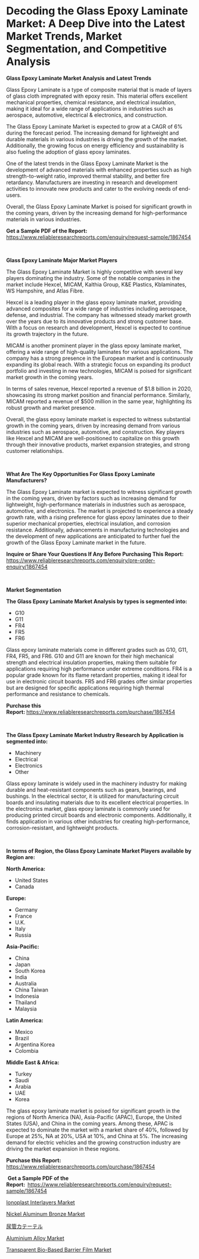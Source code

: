 <p><h1>Decoding the Glass Epoxy Laminate Market: A Deep Dive into the Latest Market Trends, Market Segmentation, and Competitive Analysis</h1></p><p><strong>Glass Epoxy Laminate Market Analysis and Latest Trends</strong></p>
<p><p>Glass Epoxy Laminate is a type of composite material that is made of layers of glass cloth impregnated with epoxy resin. This material offers excellent mechanical properties, chemical resistance, and electrical insulation, making it ideal for a wide range of applications in industries such as aerospace, automotive, electrical & electronics, and construction.</p><p>The Glass Epoxy Laminate Market is expected to grow at a CAGR of 6% during the forecast period. The increasing demand for lightweight and durable materials in various industries is driving the growth of the market. Additionally, the growing focus on energy efficiency and sustainability is also fueling the adoption of glass epoxy laminates.</p><p>One of the latest trends in the Glass Epoxy Laminate Market is the development of advanced materials with enhanced properties such as high strength-to-weight ratio, improved thermal stability, and better fire retardancy. Manufacturers are investing in research and development activities to innovate new products and cater to the evolving needs of end-users.</p><p>Overall, the Glass Epoxy Laminate Market is poised for significant growth in the coming years, driven by the increasing demand for high-performance materials in various industries.</p></p>
<p><strong>Get a Sample PDF of the Report:&nbsp;</strong> <a href="https://www.reliableresearchreports.com/enquiry/request-sample/1867454">https://www.reliableresearchreports.com/enquiry/request-sample/1867454</a></p>
<p>&nbsp;</p>
<p><strong>Glass Epoxy Laminate Major Market Players</strong></p>
<p><p>The Glass Epoxy Laminate Market is highly competitive with several key players dominating the industry. Some of the notable companies in the market include Hexcel, MICAM, Kalthia Group, K&E Plastics, Kblaminates, WS Hampshire, and Atlas Fibre.</p><p>Hexcel is a leading player in the glass epoxy laminate market, providing advanced composites for a wide range of industries including aerospace, defense, and industrial. The company has witnessed steady market growth over the years due to its innovative products and strong customer base. With a focus on research and development, Hexcel is expected to continue its growth trajectory in the future.</p><p>MICAM is another prominent player in the glass epoxy laminate market, offering a wide range of high-quality laminates for various applications. The company has a strong presence in the European market and is continuously expanding its global reach. With a strategic focus on expanding its product portfolio and investing in new technologies, MICAM is poised for significant market growth in the coming years.</p><p>In terms of sales revenue, Hexcel reported a revenue of $1.8 billion in 2020, showcasing its strong market position and financial performance. Similarly, MICAM reported a revenue of $500 million in the same year, highlighting its robust growth and market presence.</p><p>Overall, the glass epoxy laminate market is expected to witness substantial growth in the coming years, driven by increasing demand from various industries such as aerospace, automotive, and construction. Key players like Hexcel and MICAM are well-positioned to capitalize on this growth through their innovative products, market expansion strategies, and strong customer relationships.</p></p>
<p>&nbsp;</p>
<p><strong>What Are The Key Opportunities For Glass Epoxy Laminate Manufacturers?</strong></p>
<p><p>The Glass Epoxy Laminate market is expected to witness significant growth in the coming years, driven by factors such as increasing demand for lightweight, high-performance materials in industries such as aerospace, automotive, and electronics. The market is projected to experience a steady growth rate, with a rising preference for glass epoxy laminates due to their superior mechanical properties, electrical insulation, and corrosion resistance. Additionally, advancements in manufacturing technologies and the development of new applications are anticipated to further fuel the growth of the Glass Epoxy Laminate market in the future.</p></p>
<p><strong>Inquire or Share Your Questions If Any Before Purchasing This Report:</strong> <a href="https://www.reliableresearchreports.com/enquiry/pre-order-enquiry/1867454">https://www.reliableresearchreports.com/enquiry/pre-order-enquiry/1867454</a></p>
<p>&nbsp;</p>
<p><strong>Market Segmentation</strong></p>
<p><strong>The Glass Epoxy Laminate Market Analysis by types is segmented into:</strong></p>
<p><ul><li>G10</li><li>G11</li><li>FR4</li><li>FR5</li><li>FR6</li></ul></p>
<p><p>Glass epoxy laminate materials come in different grades such as G10, G11, FR4, FR5, and FR6. G10 and G11 are known for their high mechanical strength and electrical insulation properties, making them suitable for applications requiring high performance under extreme conditions. FR4 is a popular grade known for its flame retardant properties, making it ideal for use in electronic circuit boards. FR5 and FR6 grades offer similar properties but are designed for specific applications requiring high thermal performance and resistance to chemicals.</p></p>
<p><strong>Purchase this Report:&nbsp;</strong><a href="https://www.reliableresearchreports.com/purchase/1867454">https://www.reliableresearchreports.com/purchase/1867454</a></p>
<p>&nbsp;</p>
<p><strong>The Glass Epoxy Laminate Market Industry Research by Application is segmented into:</strong></p>
<p><ul><li>Machinery</li><li>Electrical</li><li>Electronics</li><li>Other</li></ul></p>
<p><p>Glass epoxy laminate is widely used in the machinery industry for making durable and heat-resistant components such as gears, bearings, and bushings. In the electrical sector, it is utilized for manufacturing circuit boards and insulating materials due to its excellent electrical properties. In the electronics market, glass epoxy laminate is commonly used for producing printed circuit boards and electronic components. Additionally, it finds application in various other industries for creating high-performance, corrosion-resistant, and lightweight products.</p></p>
<p>&nbsp;</p>
<p><strong>In terms of Region, the Glass Epoxy Laminate Market Players available by Region are:</strong></p>
<p>
    <p> <strong> North America: </strong>
        <ul>
            <li>United States</li>
            <li>Canada</li>
        </ul>
        </p> 
    <p> <strong> Europe: </strong>
        <ul>
            <li>Germany</li>
            <li>France</li>
            <li>U.K.</li>
            <li>Italy</li>
            <li>Russia</li>
        </ul>
        </p> 
    <p> <strong> Asia-Pacific: </strong>
        <ul>
            <li>China</li>
            <li>Japan</li>
            <li>South Korea</li>
            <li>India</li>
            <li>Australia</li>
            <li>China Taiwan</li>
            <li>Indonesia</li>
            <li>Thailand</li>
            <li>Malaysia</li>
        </ul>
        </p> 
    <p> <strong> Latin America: </strong>
        <ul>
            <li>Mexico</li>
            <li>Brazil</li>
            <li>Argentina Korea</li>
            <li>Colombia</li>
        </ul>
        </p> 
    <p> <strong> Middle East & Africa: </strong>
        <ul>
            <li>Turkey</li>
            <li>Saudi</li>
            <li>Arabia</li>
            <li>UAE</li>
            <li>Korea</li>
        </ul>
    </p>
    </p>
<p><p>The glass epoxy laminate market is poised for significant growth in the regions of North America (NA), Asia-Pacific (APAC), Europe, the United States (USA), and China in the coming years. Among these, APAC is expected to dominate the market with a market share of 40%, followed by Europe at 25%, NA at 20%, USA at 10%, and China at 5%. The increasing demand for electric vehicles and the growing construction industry are driving the market expansion in these regions.</p></p>
<p><strong>Purchase this Report: </strong><a href="https://www.reliableresearchreports.com/purchase/1867454">https://www.reliableresearchreports.com/purchase/1867454</a></p>
<p>&nbsp;<strong>Get a Sample PDF of the Report:&nbsp;&nbsp;</strong><a href="https://www.reliableresearchreports.com/enquiry/request-sample/1867454">https://www.reliableresearchreports.com/enquiry/request-sample/1867454</a></p>
<p><strong></strong></p>
<p><p><a href="https://issuu.com/reportprime-2/docs/ionoplast-interlayers-market-size-2030.pptx">Ionoplast Interlayers Market</a></p><p><a href="https://github.com/lubmix/Market-Research-Report-List-1/blob/main/nickel-aluminum-bronze-market.md">Nickel Aluminum Bronze Market</a></p><p><a href="https://github.com/wkuactfdzwizk06/Market-Research-Report-List-1/blob/main/3960137192435.md">尿管カテーテル</a></p><p><a href="https://github.com/joannagoyvaerts/Market-Research-Report-List-1/blob/main/aluminium-alloy-market.md">Aluminium Alloy Market</a></p><p><a href="https://issuu.com/reportprime-2/docs/transparent-bio-based-barrier-film-market-size-203">Transparent Bio-Based Barrier Film Market</a></p></p>